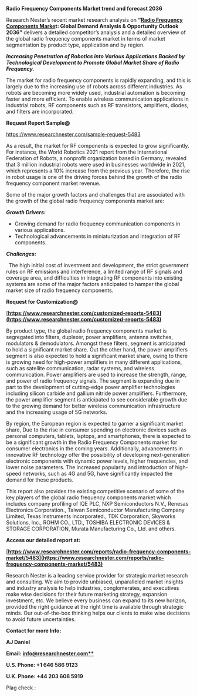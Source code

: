 ﻿**Radio Frequency Components Market trend and forecast 2036**

Research Nester’s recent market research analysis on **“[Radio Frequency Components Marke](https://www.researchnester.com/reports/radio-frequency-components-market/5483)t: Global Demand Analysis & Opportunity Outlook 2036”** delivers a detailed competitor’s analysis and a detailed overview of the global radio frequency components market in terms of market segmentation by product type, application and by region. 

***Increasing Penetration of Robotics into Various Applications Backed by Technological Development to Promote Global Market Share of Radio Frequency.***

The market for radio frequency components is rapidly expanding, and this is largely due to the increasing use of robots across different industries. As robots are becoming more widely used, industrial automation is becoming faster and more efficient. To enable wireless communication applications in industrial robots, RF components such as RF transistors, amplifiers, diodes, and filters are incorporated. 

**Request Report Sample@** 

<https://www.researchnester.com/sample-request-5483> 

As a result, the market for RF components is expected to grow significantly. For instance, the World Robotics 2021 report from the International Federation of Robots, a nonprofit organization based in Germany, revealed that 3 million industrial robots were used in businesses worldwide in 2021, which represents a 10% increase from the previous year. Therefore, the rise in robot usage is one of the driving forces behind the growth of the radio frequency component market revenue.

Some of the major growth factors and challenges that are associated with the growth of the global radio frequency components market are:

***Growth Drivers:***

- Growing demand for radio frequency communication components in various applications.
- Technological advancements in miniaturization and integration of RF components.

***Challenges:***

` `The high initial cost of investment and development, the strict government rules on RF emissions and interference, a limited range of RF signals and coverage area, and difficulties in integrating RF components into existing systems are some of the major factors anticipated to hamper the global market size of radio frequency components.

**Request for Customization@** 

[**https://www.researchnester.com/customized-reports-5483](https://www.researchnester.com/customized-reports-5483)** 

By product type, the global radio frequency components market is segregated into filters, duplexer, power amplifiers, antenna switches, modulators & demodulators. Amongst these filters, segment is anticipated to hold a significant market share. Out the other hand, the power amplifiers segment is also expected to hold a significant market share, owing to there is growing need for high-power amplifiers in many different applications, such as satellite communication, radar systems, and wireless communication. Power amplifiers are used to increase the strength, range, and power of radio frequency signals. The segment is expanding due in part to the development of cutting-edge power amplifier technologies including silicon carbide and gallium nitride power amplifiers. Furthermore, the power amplifier segment is anticipated to see considerable growth due to the growing demand for better wireless communication infrastructure and the increasing usage of 5G networks.

By region, the European region is expected to garner a significant market share, Due to the rise in consumer spending on electronic devices such as personal computers, tablets, laptops, and smartphones, there is expected to be a significant growth in the Radio Frequency Components market for consumer electronics in the coming years. Additionally, advancements in innovative RF technology offer the possibility of developing next-generation electronic components with dynamic power levels, higher frequencies, and lower noise parameters. The increased popularity and introduction of high-speed networks, such as 4G and 5G, have significantly impacted the demand for these products.

This report also provides the existing competitive scenario of some of the key players of the global radio frequency components market which includes company profiling of IQE PLC, NXP Semiconductors N.V., Renesas Electronics Corporation., Taiwan Semiconductor Manufacturing Company Limited, Texas Instruments Incorporated., TDK Corporation, Skyworks Solutions, Inc., ROHM CO., LTD., TOSHIBA ELECTRONIC DEVICES & STORAGE CORPORATION, Murata Manufacturing Co., Ltd. and others.      

**Access our detailed report at:** 

[**https://www.researchnester.com/reports/radio-frequency-components-market/5483](https://www.researchnester.com/reports/radio-frequency-components-market/5483)** 

Research Nester is a leading service provider for strategic market research and consulting. We aim to provide unbiased, unparalleled market insights and industry analysis to help industries, conglomerates, and executives make wise decisions for their future marketing strategy, expansion investment, etc. We believe every business can expand to its new horizon, provided the right guidance at the right time is available through strategic minds. Our out-of-the-box thinking helps our clients to make wise decisions to avoid future uncertainties.

**Contact for more Info:**

**AJ Daniel**

**Email: [info@researchnester.com**](mailto:info@researchnester.com)**

**U.S. Phone: +1 646 586 9123** 

**U.K. Phone: +44 203 608 5919**

Plag check :


